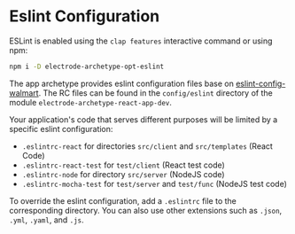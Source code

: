 # Eslint Configuration

ESLint is enabled using the `clap features` interactive command or using npm:
```sh
npm i -D electrode-archetype-opt-eslint
```

The app archetype provides eslint configuration files base on [eslint-config-walmart]. The RC files can be found in the `config/eslint` directory of the module `electrode-archetype-react-app-dev`.

Your application's code that serves different purposes will be limited by a specific eslint configuration:

-   `.eslintrc-react` for directories `src/client` and `src/templates` (React Code)
-   `.eslintrc-react-test` for `test/client` (React test code)
-   `.eslintrc-node` for directory `src/server` (NodeJS code)
-   `.eslintrc-mocha-test` for `test/server` and `test/func` (NodeJS test code)

To override the eslint configuration, add a `.eslintrc` file to the corresponding directory.  You can also use other extensions such as `.json`, `.yml`, `.yaml`, and `.js`.

[eslint-config-walmart]: https://www.npmjs.com/package/eslint-config-walmart
